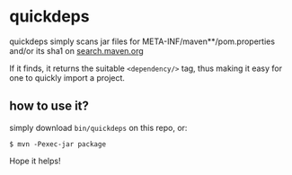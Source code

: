 # quickdeps

quickdeps simply scans jar files for META-INF/maven**/pom.properties and/or its sha1 on [search.maven.org](https://search.maven.org/)
 
If it finds, it returns the suitable ```<dependency/>``` tag, thus making it easy for one to quickly import a project.

## how to use it?

simply download ```bin/quickdeps``` on this repo, or:

```
$ mvn -Pexec-jar package
```

Hope it helps!
